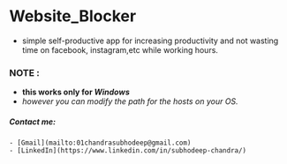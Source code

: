 # Website_Blocker

* simple self-productive app for increasing             productivity and not wasting time on facebook, instagram,etc while working hours.
### NOTE :
  - **this works only for _Windows_**
  - _however you can modify the path for the hosts on your OS._

##### Contact me:
    - [Gmail](mailto:01chandrasubhodeep@gmail.com)
    - [LinkedIn](https://www.linkedin.com/in/subhodeep-chandra/)


